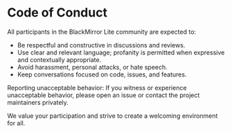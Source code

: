 # Code of Conduct

All participants in the BlackMirror Lite community are expected to:

- Be respectful and constructive in discussions and reviews.
- Use clear and relevant language; profanity is permitted when expressive and contextually appropriate.
- Avoid harassment, personal attacks, or hate speech.
- Keep conversations focused on code, issues, and features.

Reporting unacceptable behavior:
If you witness or experience unacceptable behavior, please open an issue or contact the project maintainers privately.

We value your participation and strive to create a welcoming environment for all.